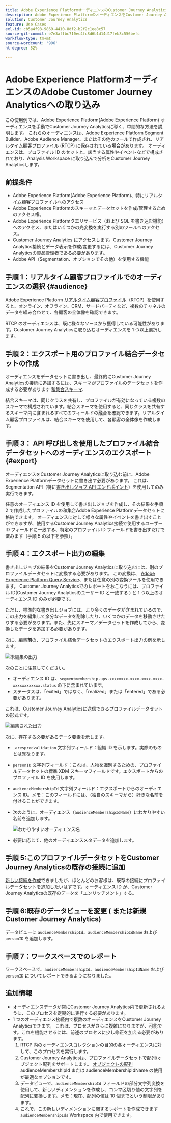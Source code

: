 ```yaml
---
title: Adobe Experience PlatformオーディエンスのCustomer Journey Analyticsへの取り込み
description: Adobe Experience PlatformのオーディエンスをCustomer Journey Analyticsに取り込んで、さらに分析する方法について説明します。
solution: Customer Journey Analytics
feature: Use Cases
exl-id: cb5a4f98-9869-4410-8df2-b2f2c1ee8c57
source-git-commit: e7e3affbc710ec4fc8d6b1d14d17feb8c556befc
workflow-type: tm+mt
source-wordcount: '996'
ht-degree: 52%

---
```


# Adobe Experience PlatformオーディエンスのAdobe Customer Journey Analyticsへの取り込み

この使用例では、Adobe Experience Platform(Adobe Experience Platform) オーディエンスを手動でCustomer Journey Analyticsに導く、中間的な方法を説明します。 これらのオーディエンスは、Adobe Experience Platform Segment Builder、Adobe Audience Manager、またはその他のツールで作成され、リアルタイム顧客プロファイル (RTCP) に保存されている場合があります。 オーディエンスは、プロファイル ID のセットと、該当する属性やイベントなどで構成されており、Analysis Workspace に取り込んで分析をCustomer Journey Analyticsします。

## 前提条件

* Adobe Experience Platform(Adobe Experience Platform)、特にリアルタイム顧客プロファイルへのアクセス
* Adobe Experience Platformのスキーマとデータセットを作成/管理するためのアクセス権。
* Adobe Experience Platformクエリサービス（および SQL を書き込む機能）へのアクセス、またはいくつかの光変換を実行する別のツールへのアクセス。
* Customer Journey Analytics にアクセスします。Customer Journey Analytics接続とデータ表示を作成/変更するには、Customer Journey Analyticsの製品管理者である必要があります。
* Adobe API（Segmentation、オプションでその他）を使用する機能

## 手順 1：リアルタイム顧客プロファイルでのオーディエンスの選択 {#audience}

Adobe Experience Platform [リアルタイム顧客プロファイル](https://experienceleague.adobe.com/docs/experience-platform/profile/home.html?lang=ja)（RTCP）を使用すると、オンライン、オフライン、CRM、サードパーティなど、複数のチャネルのデータを組み合わせて、各顧客の全体像を確認できます。

RTCP のオーディエンスは、既に様々なソースから獲得している可能性があります。Customer Journey Analyticsに取り込むオーディエンスを 1 つ以上選択します。

## 手順 2：エクスポート用のプロファイル結合データセットの作成

オーディエンスをデータセットに書き出し、最終的にCustomer Journey Analyticsの接続に追加するには、スキーマがプロファイルのデータセットを作成する必要があります [和集合スキーマ](https://experienceleague.adobe.com/docs/experience-platform/profile/union-schemas/union-schema.html?lang=ja#understanding-union-schemas).

結合スキーマは、同じクラスを共有し、プロファイルが有効になっている複数のスキーマで構成されています。結合スキーマを使用すると、同じクラスを共有するスキーマ内に含まれるすべてのフィールドの融合を確認できます。リアルタイム顧客プロファイルは、結合スキーマを使用して、各顧客の全体像を作成します。

## 手順 3： API 呼び出しを使用したプロファイル結合データセットへのオーディエンスのエクスポート {#export}

オーディエンスをCustomer Journey Analyticsに取り込む前に、Adobe Experience Platformデータセットに書き出す必要があります。 これは、Segmentation API（特に[書き出しジョブ API エンドポイント](https://experienceleague.adobe.com/docs/experience-platform/segmentation/api/export-jobs.html?lang=ja)）を使用してのみ実行できます。

任意のオーディエンス ID を使用して書き出しジョブを作成し、その結果を手順 2 で作成したプロファイルの和集合Adobe Experience Platformデータセットに格納できます。 オーディエンスに対して様々な属性やイベントを書き出すことができますが、使用するCustomer Journey Analytics接続で使用するユーザー ID フィールドに一致する、特定のプロファイル ID フィールドを書き出すだけで済みます（手順 5 の以下を参照）。

## 手順 4：エクスポート出力の編集

書き出しジョブの結果をCustomer Journey Analyticsに取り込むには、別のプロファイルデータセットに変換する必要があります。  この変換は、 [Adobe Experience Platform Query Service](https://experienceleague.adobe.com/docs/experience-platform/query/home.html?lang=ja)、または任意の別の変換ツールを使用できます。 Customer Journey Analyticsでのレポートをおこなうには、プロファイル ID(Customer Journey Analyticsのユーザー ID と一致する ) と 1 つ以上のオーディエンス ID のみが必要です。

ただし、標準的な書き出しジョブには、より多くのデータが含まれているので、この出力を編集して余分なデータを削除したり、いくつかのデータを移動させたりする必要があります。また、先にスキーマ／データセットを作成してから、変換したデータを追加する必要があります。

次に、編集&#x200B;**前**&#x200B;の、プロファイル結合データセットのエクスポート出力の例を示します。

![未編集の出力](../assets/export-unedited.png)

次のことに注意してください。

* オーディエンス ID は、`segmentmembership.ups.xxxxxxxx-xxxx-xxxx-xxxx-xxxxxxxxxxxx.status` の下に含まれています。
* ステータスは、「exited」ではなく、「realized」または「entered」である必要があります。

これは、Customer Journey Analyticsに送信できるプロファイルデータセットの形式です。

![編集された出力](../assets/export-edited.png)

次に、存在する必要があるデータ要素を示します。

* `_aresprodvalidation` 文字列フィールド：組織 ID を示します。実際のものとは異なります。
* `personID` 文字列フィールド：これは、人物を識別するための、プロファイルデータセットの標準 XDM スキーマフィールドです。エクスポートからのプロファイル ID を使用します。
* `audienceMembershipId` 文字列フィールド：エクスポートからのオーディエンス ID。メモ：このフィールドには、（独自のスキーマから）好きな名前を付けることができます。
* 次のように、オーディエンス（`audienceMembershipIdName`）にわかりやすい名前を追加します。

  ![わかりやすいオーディエンス名](../assets/audience-name.png)

* 必要に応じて、他のオーディエンスメタデータを追加します。

## 手順 5:このプロファイルデータセットをCustomer Journey Analyticsの既存の接続に追加

[新しい接続を作成](/help/connections/create-connection.md)できましたが、ほとんどのお客様は、既存の接続にプロファイルデータセットを追加したいはずです。オーディエンス ID が、Customer Journey Analyticsの既存のデータを「エンリッチメント」する。

## 手順 6:既存のデータビューを変更 ( または新規Customer Journey Analytics)

データビューに `audienceMembershipId`、`audienceMembershipIdName` および `personID` を追加します。

## 手順 7：ワークスペースでのレポート

ワークスペースで、`audienceMembershipId`、`audienceMembershipIdName` および `personID` についてレポートできるようになりました。

## 追加情報

* オーディエンスデータが常にCustomer Journey Analytics内で更新されるように、このプロセスを定期的に実行する必要があります。
* 1 つのオーディエンス接続内で複数のオーディエンスをCustomer Journey Analyticsできます。 これは、プロセスがさらに複雑になりますが、可能です。これを機能させるには、前述のプロセスに少し修正を加える必要があります。
   1. RTCP 内のオーディエンスコレクションの目的の各オーディエンスに対して、このプロセスを実行します。
   1. Customer Journey Analyticsは、プロファイルデータセットで配列/オブジェクト配列をサポートします。 [オブジェクトの配列](https://experienceleague.adobe.com/docs/analytics-platform/using/cja-usecases/complex-data/object-arrays.html?lang=ja) audienceMembershipId または audienceMembershipIdName の使用が最適なオプションです。
   1. データビューで、`audienceMembershipId` フィールドの部分文字列変換を使用して、新しいディメンションを作成し、コンマ区切り値の文字列を配列に変換します。メモ：現在、配列の値は 10 個までという制限があります。
   1. これで、この新しいディメンションに関するレポートを作成できます `audienceMembershipIds` Workspace 内で使用できます。
